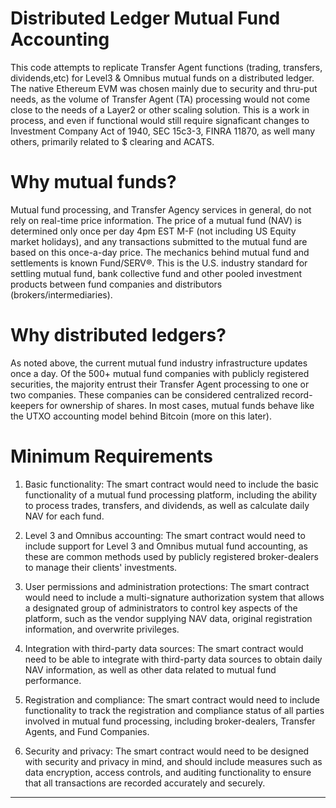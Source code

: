 # Distributed Ledger Mutual Fund Accounting 
This code attempts to replicate Transfer Agent functions (trading, transfers, dividends,etc) for Level3 & Omnibus mutual funds on a distributed ledger. The native Ethereum EVM was chosen mainly due to security and thru-put needs, as the volume of Transfer Agent (TA) processing would not come close to the needs of a Layer2 or other scaling solution.  This is a work in process, and even if functional would still require signaficant changes to Investment Company Act of 1940, SEC 15c3-3, FINRA 11870, as well many others, primarily related to $ clearing and ACATS.
  
# Why mutual funds?
Mutual fund processing, and Transfer Agency services in general, do not rely on real-time price information. The price of a mutual fund (NAV) is determined only once per day 4pm EST M-F (not including US Equity market holidays), and any transactions submitted to the mutual fund are based on this once-a-day price. The mechanics behind mutual fund and settlements is known Fund/SERV®. This is the U.S. industry standard for settling mutual fund, bank collective fund and other pooled investment products between fund companies and distributors (brokers/intermediaries). 
  
# Why distributed ledgers?
As noted above, the current mutual fund industry infrastructure updates once a day. Of the 500+ mutual fund companies with publicly registered securities, the majority entrust their Transfer Agent processing to one or two companies. These companies can be considered centralized record-keepers for ownership of shares. In most cases, mutual funds behave like the UTXO accounting model behind Bitcoin (more on this later).

# Minimum Requirements
1. Basic functionality: The smart contract would need to include the basic functionality of a mutual fund processing platform, including the ability to process trades, transfers, and dividends, as well as calculate daily NAV for each fund.

2. Level 3 and Omnibus accounting: The smart contract would need to include support for Level 3 and Omnibus mutual fund accounting, as these are common methods used by publicly registered broker-dealers to manage their clients' investments.

3. User permissions and administration protections: The smart contract would need to include a multi-signature authorization system that allows a designated group of administrators to control key aspects of the platform, such as the vendor supplying NAV data, original registration information, and overwrite privileges.

4. Integration with third-party data sources: The smart contract would need to be able to integrate with third-party data sources to obtain daily NAV information, as well as other data related to mutual fund performance.

5. Registration and compliance: The smart contract would need to include functionality to track the registration and compliance status of all parties involved in mutual fund processing, including broker-dealers, Transfer Agents, and Fund Companies.

6. Security and privacy: The smart contract would need to be designed with security and privacy in mind, and should include measures such as data encryption, access controls, and auditing functionality to ensure that all transactions are recorded accurately and securely.
---------------

